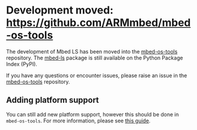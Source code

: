 # Development moved: https://github.com/ARMmbed/mbed-os-tools

The development of Mbed LS has been moved into the [mbed-os-tools](https://github.com/ARMmbed/mbed-os-tools/) repository. The [mbed-ls](https://pypi.org/project/mbed-ls/) package is still available on the Python Package Index (PyPI).

If you have any questions or encounter issues, please raise an issue in the [mbed-os-tools](https://github.com/ARMmbed/mbed-os-tools/) repository.

## Adding platform support

You can still add new platform support, however this should be done in `mbed-os-tools`. For more information, please see [this guide](https://github.com/ARMmbed/mbed-os-tools/tree/master/legacy/mbed-ls#adding-platform-support).
